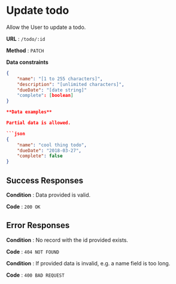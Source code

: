 # Update todo

Allow the User to update a todo.

**URL** : `/todo/:id`

**Method** : `PATCH`

**Data constraints**

```json
{
    "name": "[1 to 255 characters]",
    "description": "[unlimited characters]",
    "dueDate": "[date string]"
    "complete": [boolean]
}

**Data examples**

Partial data is allowed.

```json
{
    "name": "cool thing todo",
    "dueDate": "2018-03-27",
    "complete": false
}
```

## Success Responses

**Condition** : Data provided is valid.

**Code** : `200 OK`

## Error Responses

**Condition** : No record with the id provided exists.

**Code** : `404 NOT FOUND`


**Condition** : If provided data is invalid, e.g. a name field is too long.

**Code** : `400 BAD REQUEST`

